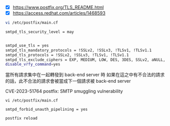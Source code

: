 - [x] <https://www.postfix.org/TLS_README.html>
- [x] <https://access.redhat.com/articles/1468593>

```bash
vi /etc/postfix/main.cf

smtpd_tls_security_level = may


smtpd_use_tls = yes
smtpd_tls_mandatory_protocols = !SSLv2, !SSLv3, !TLSv1, !TLSv1.1
smtpd_tls_protocols = !SSLv2, !SSLv3, !TLSv1, !TLSv1.1
smtpd_tls_exclude_ciphers = EXP, MEDIUM, LOW, DES, 3DES, SSLv2, aNULL, SHA, DH
disable_vrfy_command=yes

```
當所有請求集中在一起轉發到 back-end server 時
如果在這之中有不合法的請求的話，此不合法的請求會被當成下一個請求被 back-end server

CVE-2023-51764 postfix: SMTP smuggling vulnerability

```
vi /etc/postfix/main.cf

smtpd_forbid_unauth_pipelining = yes
```
```
postfix reload
```
